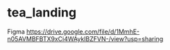 # tea_landing
Figma  https://drive.google.com/file/d/1MmhE-n05AVMBFBTX9xCi4WAykIBZFVN-/view?usp=sharing
